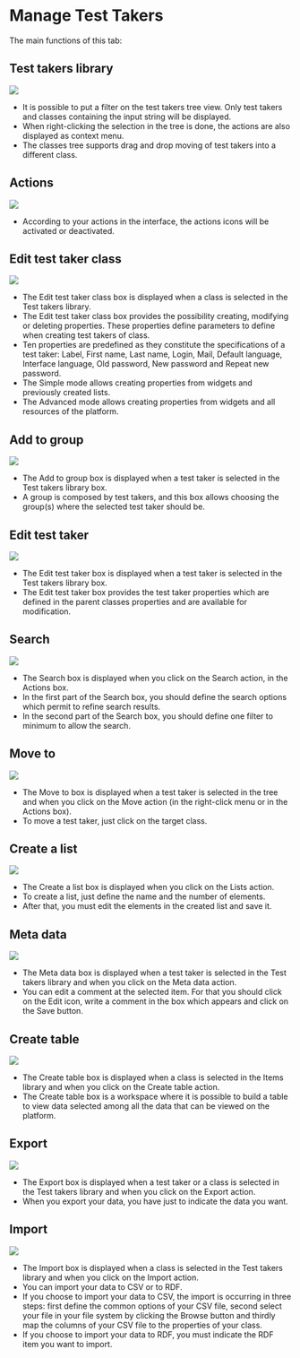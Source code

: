 <!--
parent: 'Test takers'
created_at: '2011-04-22 08:59:49'
updated_at: '2013-03-13 13:40:41'
authors:
    - 'Jérôme Bogaerts'
contributors:
    - 'Franck Gismondi'
tags:
    - 'Test takers'
-->

Manage Test Takers
==================

The main functions of this tab:

Test takers library
-------------------

![](../resources/testtakers-library.png)

-   It is possible to put a filter on the test takers tree view. Only test takers and classes containing the input string will be displayed.
-   When right-clicking the selection in the tree is done, the actions are also displayed as context menu.
-   The classes tree supports drag and drop moving of test takers into a different class.

Actions
-------

![](../resources/testtakers-actions.png)

-   According to your actions in the interface, the actions icons will be activated or deactivated.

Edit test taker class
---------------------

![](../resources/testtakers-editclass.png)

-   The Edit test taker class box is displayed when a class is selected in the Test takers library.
-   The Edit test taker class box provides the possibility creating, modifying or deleting properties. These properties define parameters to define when creating test takers of class.
-   Ten properties are predefined as they constitute the specifications of a test taker: Label, First name, Last name, Login, Mail, Default language, Interface language, Old password, New password and Repeat new password.
-   The Simple mode allows creating properties from widgets and previously created lists.
-   The Advanced mode allows creating properties from widgets and all resources of the platform.

Add to group
------------

![](../resources/testtakers-addtogroup.png)

-   The Add to group box is displayed when a test taker is selected in the Test takers library box.
-   A group is composed by test takers, and this box allows choosing the group(s) where the selected test taker should be.

Edit test taker
---------------

![](../resources/testtakers-edit.png)

-   The Edit test taker box is displayed when a test taker is selected in the Test takers library box.
-   The Edit test taker box provides the test taker properties which are defined in the parent classes properties and are available for modification.

Search
------

![](../resources/testtakers-search.png)

-   The Search box is displayed when you click on the Search action, in the Actions box.
-   In the first part of the Search box, you should define the search options which permit to refine search results.
-   In the second part of the Search box, you should define one filter to minimum to allow the search.

Move to
-------

![](../resources/testtakers-move.png)

-   The Move to box is displayed when a test taker is selected in the tree and when you click on the Move action (in the right-click menu or in the Actions box).
-   To move a test taker, just click on the target class.

Create a list
-------------

![](../resources/testtakers-list.png)

-   The Create a list box is displayed when you click on the Lists action.
-   To create a list, just define the name and the number of elements.
-   After that, you must edit the elements in the created list and save it.

Meta data
---------

![](../resources/testtakers-metadata.png)

-   The Meta data box is displayed when a test taker is selected in the Test takers library and when you click on the Meta data action.
-   You can edit a comment at the selected item. For that you should click on the Edit icon, write a comment in the box which appears and click on the Save button.

Create table
------------

![](../resources/testtakers-createtable.png)

-   The Create table box is displayed when a class is selected in the Items library and when you click on the Create table action.
-   The Create table box is a workspace where it is possible to build a table to view data selected among all the data that can be viewed on the platform.

Export
------

![](../resources/testtakers-export1.png)

-   The Export box is displayed when a test taker or a class is selected in the Test takers library and when you click on the Export action.
-   When you export your data, you have just to indicate the data you want.

Import
------

![](../resources/testtakers-import.png)

-   The Import box is displayed when a class is selected in the Test takers library and when you click on the Import action.
-   You can import your data to CSV or to RDF.
-   If you choose to import your data to CSV, the import is occurring in three steps: first define the common options of your CSV file, second select your file in your file system by clicking the Browse button and thirdly map the columns of your CSV file to the properties of your class.
-   If you choose to import your data to RDF, you must indicate the RDF item you want to import.


